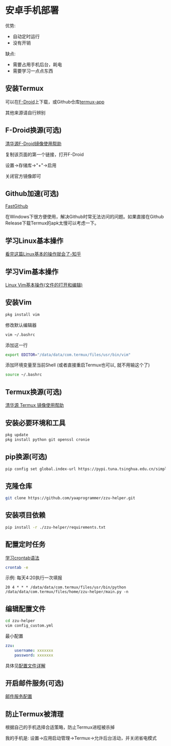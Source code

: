 # 安卓手机部署

优势:

- 自动定时运行
- 没有开销

缺点:

- 需要占用手机后台，耗电
- 需要学习一点点东西

## 安装Termux

可以在[F-Droid](https://f-droid.org/zh_Hans/)上下载，或Github仓库[termux-app](https://github.com/termux/termux-app/releases/)

其他来源请自行辨别

## F-Droid换源(可选)

[清华源F-Droid镜像使用帮助](https://mirrors.tuna.tsinghua.edu.cn/help/fdroid/)

复制该页面的第一个链接，打开F-Droid

设置->存储库->"+"->启用

关闭官方镜像即可

## Github加速(可选)

[FastGithub](https://github.com/dotnetcore/FastGithub/releases/)

在Windows下很方便使用，解决Github时常无法访问的问题。如果直接在Github Release下载Termux的apk太慢可以考虑一下。

## 学习Linux基本操作

[看完这篇Linux基本的操作就会了-知乎](https://zhuanlan.zhihu.com/p/36801617)

## 学习Vim基本操作

[Linux Vim基本操作(文件的打开和编辑)](http://c.biancheng.net/view/805.html)

## 安装Vim

```bash
pkg install vim
```

修改默认编辑器

```bash
vim ~/.bashrc
```

添加这一行

```bash
export EDITOR="/data/data/com.termux/files/usr/bin/vim"
```

添加环境变量至当前Shell  (或者直接重启Termux也可以, 就不用输这个了)

```bash
source ~/.bashrc
```

## Termux换源(可选)

[清华源 Termux 镜像使用帮助](https://mirrors.tuna.tsinghua.edu.cn/help/termux/)

## 安装必要环境和工具

```bash
pkg update
pkg install python git openssl cronie
```

## pip换源(可选)

```bash
pip config set global.index-url https://pypi.tuna.tsinghua.edu.cn/simple
```

## 克隆仓库

```bash
git clone https://github.com/yaaprogrammer/zzu-helper.git
```

## 安装项目依赖

```bash
pip install -r ./zzu-helper/requirements.txt
```

## 配置定时任务

[学习crontab语法](https://www.runoob.com/linux/linux-comm-crontab.html)  

```bash
crontab -e
```

示例: 每天4:20执行一次填报

```cronie
20 4 * * * /data/data/com.termux/files/usr/bin/python /data/data/com.termux/files/home/zzu-helper/main.py -n
```

## 编辑配置文件

```bash
cd zzu-helper
vim config_custom.yml
```

最小配置

```yaml
zzu:
    username: xxxxxxx
    password: xxxxxxx
```

具体见[配置文件详解](./config.md)

## 开启邮件服务(可选)

[邮件服务配置](./mail-settings.md)

## 防止Termux被清理

根据自己的手机选择合适策略，防止Termux进程被杀掉

我的手机是: 设置->应用启动管理->Termux->允许后台活动，并关闭省电模式
